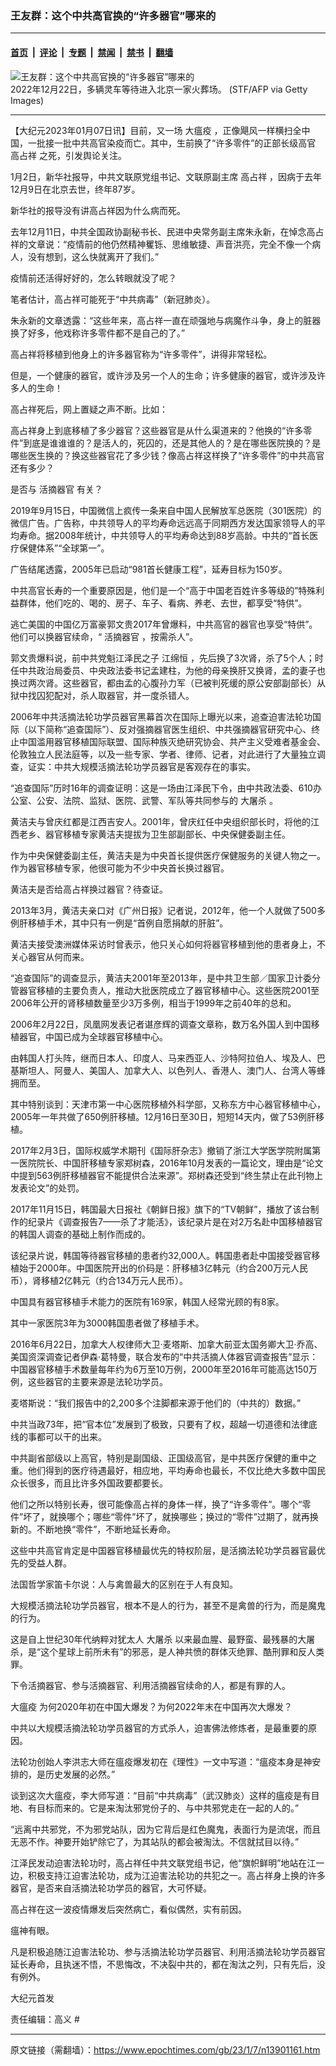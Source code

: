 ### 王友群：这个中共高官换的“许多器官”哪来的

---

#### [首页](../../../..?n13901161) &nbsp;|&nbsp; [评论](../../../../../epoch-comment?n13901161) &nbsp;|&nbsp; [专题](../../../../../epoch-special?n13901161) &nbsp;|&nbsp; [禁闻](../../../../../epoch-news?n13901161) &nbsp;|&nbsp; [禁书](../../../../../books?n13901161) &nbsp;|&nbsp; [翻墙](https://github.com/gfw-breaker/nogfw/blob/master/README.md?n13901161)


<div><img alt="王友群：这个中共高官换的“许多器官”哪来的" class="attachment-djy_600_400 size-djy_600_400 wp-post-image" src="https://i.epochtimes.com/assets/uploads/2023/01/id13901162-GettyImages-1245779422-600x400.jpg"/>
<div class="caption">
 2022年12月22日，多辆灵车等待进入北京一家火葬场。 (STF/AFP via Getty Images)
</div></div><hr/><div class="post_content" id="artbody" itemprop="articleBody">
 <!-- article content begin -->
 <p>
  【大纪元2023年01月07日讯】目前，又一场
  <ok href="https://www.epochtimes.com/gb/tag/%E5%A4%A7%E7%98%9F%E7%96%AB.html">
   大瘟疫
  </ok>
  ，正像飓风一样横扫全中国，一批接一批中共高官染疫而亡。其中，生前换了“许多零件”的正部长级高官
  <ok href="https://www.epochtimes.com/gb/tag/%E9%AB%98%E5%8D%A0%E7%A5%A5.html">
   高占祥
  </ok>
  之死，引发舆论关注。
 </p>
 <p style="font-weight: 400;">
  1月2日，新华社报导，中共文联原党组书记、文联原副主席
  <ok href="https://www.epochtimes.com/gb/tag/%E9%AB%98%E5%8D%A0%E7%A5%A5.html">
   高占祥
  </ok>
  ，因病于去年12月9日在北京去世，终年87岁。
 </p>
 <p style="font-weight: 400;">
  新华社的报导没有讲高占祥因为什么病而死。
 </p>
 <p style="font-weight: 400;">
  去年12月11日，中共全国政协副秘书长、民进中央常务副主席朱永新，在悼念高占祥的文章说：“疫情前的他仍然精神矍铄、思维敏捷、声音洪亮，完全不像一个病人，没有想到，这么快就离开了我们。”
 </p>
 <p style="font-weight: 400;">
  疫情前还活得好好的，怎么转眼就没了呢？
 </p>
 <p style="font-weight: 400;">
  笔者估计，高占祥可能死于“中共病毒”（新冠肺炎）。
 </p>
 <p style="font-weight: 400;">
  朱永新的文章透露：“这些年来，高占祥一直在顽强地与病魔作斗争，身上的脏器换了好多，他戏称许多零件都不是自己的了。”
 </p>
 <p style="font-weight: 400;">
  高占祥将移植到他身上的许多器官称为“许多零件”，讲得非常轻松。
 </p>
 <p style="font-weight: 400;">
  但是，一个健康的器官，或许涉及另一个人的生命；许多健康的器官，或许涉及许多人的生命！
 </p>
 <p style="font-weight: 400;">
  高占祥死后，网上置疑之声不断。比如：
 </p>
 <p style="font-weight: 400;">
  高占祥身上到底移植了多少器官？这些器官是从什么渠道来的？他换的“许多零件”到底是谁谁谁的？是活人的，死囚的，还是其他人的？是在哪些医院换的？是哪些医生换的？换这些器官花了多少钱？像高占祥这样换了“许多零件”的中共高官还有多少？
 </p>
 <p style="font-weight: 400;">
  是否与
  <ok href="https://www.epochtimes.com/gb/tag/%E6%B4%BB%E6%91%98%E5%99%A8%E5%AE%98.html">
   活摘器官
  </ok>
  有关？
 </p>
 <p style="font-weight: 400;">
  2019年9月15日，中国微信上疯传一条来自中国人民解放军总医院（301医院）的微信广告。广告称，中共领导人的平均寿命远远高于同期西方发达国家领导人的平均寿命。据2008年统计，中共领导人的平均寿命达到88岁高龄。中共的“首长医疗保健体系”“全球第一”。
 </p>
 <p style="font-weight: 400;">
  广告结尾透露，2005年已启动“981首长健康工程”，延寿目标为150岁。
 </p>
 <p style="font-weight: 400;">
  中共高官长寿的一个重要原因是，他们是一个“高于中国老百姓许多等级的”特殊利益群体，他们吃的、喝的、房子、车子、看病、养老、去世，都享受“特供”。
 </p>
 <p style="font-weight: 400;">
  逃亡美国的中国亿万富豪郭文贵2017年曾爆料，中共高官的器官也享受“特供”。他们可以换器官续命，“
  <ok href="https://www.epochtimes.com/gb/tag/%E6%B4%BB%E6%91%98%E5%99%A8%E5%AE%98.html">
   活摘器官
  </ok>
  ，按需杀人”。
 </p>
 <p style="font-weight: 400;">
  郭文贵爆料说，前中共党魁江泽民之子
  <ok href="https://www.epochtimes.com/gb/tag/%E6%B1%9F%E7%BB%B5%E6%81%92.html">
   江绵恒
  </ok>
  ，先后换了3次肾，杀了5个人；时任中共政治局委员、中央政法委书记孟建柱，为他的母亲换肝又换肾，孟的妻子也换过两次肾。这些器官，都由孟的心腹孙力军（已被判死缓的原公安部副部长）从狱中找囚犯配对，杀人取器官，并一度杀错人。
 </p>
 <p style="font-weight: 400;">
  2006年中共活摘法轮功学员器官黑幕首次在国际上曝光以来，追查迫害法轮功国际（以下简称“追查国际”）、反对强摘器官医生组织、中共强摘器官研究中心、终止中国滥用器官移植国际联盟、国际种族灭绝研究协会、共产主义受难者基金会、伦敦独立人民法庭等，以及一些专家、学者、律师、记者，对此进行了大量独立调查，证实：中共大规模活摘法轮功学员器官是客观存在的事实。
 </p>
 <p style="font-weight: 400;">
  “追查国际”历时16年的调查证明：这是一场由江泽民下令，由中共政法委、610办公室、公安、法院、监狱、医院、武警、军队等共同参与的
  <ok href="https://www.epochtimes.com/gb/tag/%E5%A4%A7%E5%B1%A0%E6%9D%80.html">
   大屠杀
  </ok>
  。
 </p>
 <p style="font-weight: 400;">
  黄洁夫与曾庆红都是江西吉安人。2001年，曾庆红任中央组织部长时，将他的江西老乡、器官移植专家黄洁夫提拔为卫生部副部长、中央保健委副主任。
 </p>
 <p style="font-weight: 400;">
  作为中央保健委副主任，黄洁夫是为中央首长提供医疗保健服务的关键人物之一。作为器官移植专家，他很可能为不少中央首长换过器官。
 </p>
 <p style="font-weight: 400;">
  黄洁夫是否给高占祥换过器官？待查证。
 </p>
 <p style="font-weight: 400;">
  2013年3月，黄洁夫亲口对《广州日报》记者说，2012年，他一个人就做了500多例肝移植手术，其中只有一例是“首例自愿捐献的肝脏”。
 </p>
 <p style="font-weight: 400;">
  黄洁夫接受澳洲媒体采访时曾表示，他只关心如何将器官移植到他的患者身上，不关心器官从何而来。
 </p>
 <p style="font-weight: 400;">
  “追查国际”的调查显示，黄洁夫2001年至2013年，是中共卫生部／国家卫计委分管器官移植的主要负责人，推动大批医院成立了器官移植中心。这些医院2001至2006年公开的肾移植数量至少3万多例，相当于1999年之前40年的总和。
 </p>
 <p style="font-weight: 400;">
  2006年2月22日，凤凰网发表记者谌彦辉的调查文章称，数万名外国人到中国移植器官，中国已成为全球器官移植中心。
 </p>
 <p style="font-weight: 400;">
  由韩国人打头阵，继而日本人、印度人、马来西亚人、沙特阿拉伯人、埃及人、巴基斯坦人、阿曼人、美国人、加拿大人、以色列人、香港人、澳门人、台湾人等蜂拥而至。
 </p>
 <p style="font-weight: 400;">
  其中特别谈到：天津市第一中心医院移植外科学部，又称东方中心器官移植中心，2005年一年共做了650例肝移植。12月16日至30日，短短14天内，做了53例肝移植。
 </p>
 <p style="font-weight: 400;">
  2017年2月3日，国际权威学术期刊《国际肝杂志》撤销了浙江大学医学院附属第一医院院长、中国肝移植专家郑树森，2016年10月发表的一篇论文，理由是“论文中提到563例肝移植器官不能提供合法来源”。郑树森还受到“终生禁止在此刊物上发表论文”的处罚。
 </p>
 <p style="font-weight: 400;">
  2017年11月15日，韩国最大日报社《朝鲜日报》旗下的“TV朝鲜”，播放了该台制作的纪录片《调查报告7——杀了才能活》，该纪录片是在对2万名赴中国移植器官的韩国人调查的基础上制作而成的。
 </p>
 <p style="font-weight: 400;">
  该纪录片说，韩国等待器官移植的患者约32,000人。韩国患者赴中国接受器官移植始于2000年。中国医院开出的价码是：肝移植3亿韩元（约合200万元人民币），肾移植2亿韩元（约合134万元人民币）。
 </p>
 <p style="font-weight: 400;">
  中国具有器官移植手术能力的医院有169家，韩国人经常光顾的有8家。
 </p>
 <p style="font-weight: 400;">
  其中一家医院3年为3000韩国患者做了移植手术。
 </p>
 <p style="font-weight: 400;">
  2016年6月22日，加拿大人权律师大卫·麦塔斯、加拿大前亚太国务卿大卫·乔高、美国资深调查记者伊森·葛特曼，联合发布的“中共活摘人体器官调查报告”显示：中国器官移植手术数量每年约为6万至10万例，2000年至2016年可能高达150万例，这些器官的主要来源是法轮功学员。
 </p>
 <p style="font-weight: 400;">
  麦塔斯说：“我们报告中的2,200多个注脚都来源于他们的（中共的）数据。”
 </p>
 <p style="font-weight: 400;">
  中共当政73年，把“官本位”发展到了极致，只要有了权，超越一切道德和法律底线的事都可以干的出来。
 </p>
 <p style="font-weight: 400;">
  中共副省部级以上高官，特别是副国级、正国级高官，是中共医疗保健的重中之重。他们得到的医疗待遇最好，相应地，平均寿命也最长，不仅比绝大多数中国民众长很多，而且比许多外国政要都要长。
 </p>
 <p style="font-weight: 400;">
  他们之所以特别长寿，很可能像高占祥的身体一样，换了“许多零件”。哪个“零件”坏了，就换哪个；哪些“零件”坏了，就换哪些；换过的“零件”过期了，就再换新的。不断地换“零件”，不断地延长寿命。
 </p>
 <p style="font-weight: 400;">
  这些中共高官肯定是中国器官移植最优先的特权阶层，是活摘法轮功学员器官最优先的受益人群。
 </p>
 <p style="font-weight: 400;">
  法国哲学家笛卡尔说：人与禽兽最大的区别在于人有良知。
 </p>
 <p style="font-weight: 400;">
  大规模活摘法轮功学员器官，根本不是人的行为，甚至不是禽兽的行为，而是魔鬼的行为。
 </p>
 <p style="font-weight: 400;">
  这是自上世纪30年代纳粹对犹太人
  <ok href="https://www.epochtimes.com/gb/tag/%E5%A4%A7%E5%B1%A0%E6%9D%80.html">
   大屠杀
  </ok>
  以来最血腥、最野蛮、最残暴的大屠杀，是“这个星球上前所未有”的邪恶，是人神共愤的群体灭绝罪、酷刑罪和反人类罪。
 </p>
 <p style="font-weight: 400;">
  下令活摘器官、参与活摘器官、利用活摘器官续命的人，都是有罪的人。
 </p>
 <p style="font-weight: 400;">
  <ok href="https://www.epochtimes.com/gb/tag/%E5%A4%A7%E7%98%9F%E7%96%AB.html">
   大瘟疫
  </ok>
  为何2020年初在中国大爆发？为何2022年末在中国再次大爆发？
 </p>
 <p style="font-weight: 400;">
  中共以大规模活摘法轮功学员器官的方式杀人，迫害佛法修炼者，是最重要的原因。
 </p>
 <p style="font-weight: 400;">
  法轮功创始人李洪志大师在瘟疫爆发初在《理性》一文中写道：“瘟疫本身是神安排的，是历史发展的必然。”
 </p>
 <p style="font-weight: 400;">
  谈到这次大瘟疫，李大师写道：“目前“中共病毒”（武汉肺炎）这样的瘟疫是有目地、有目标而来的。它是来淘汰邪党份子的、与中共邪党走在一起的人的。”
 </p>
 <p style="font-weight: 400;">
  “远离中共邪党，不为邪党站队，因为它背后是红色魔鬼，表面行为是流氓，而且无恶不作。神要开始铲除它了，为其站队的都会被淘汰。不信就拭目以待。”
 </p>
 <p style="font-weight: 400;">
  江泽民发动迫害法轮功时，高占祥任中共文联党组书记，他“旗帜鲜明”地站在江一边，积极支持江迫害法轮功，成为江迫害法轮功的共犯之一。高占祥身上换的许多器官，是否来自活摘法轮功学员的器官，大可怀疑。
 </p>
 <p style="font-weight: 400;">
  高占祥在这一波疫情爆发后突然病亡，看似偶然，实有前因。
 </p>
 <p style="font-weight: 400;">
  瘟神有眼。
 </p>
 <p style="font-weight: 400;">
  凡是积极追随江迫害法轮功、参与活摘法轮功学员器官、利用活摘法轮功学员器官延长寿命，且执迷不悟，不思悔改，不决裂中共的，都在淘汰之列，只有先后，没有例外。
 </p>
 <p style="font-weight: 400;">
  大纪元首发
 </p>
 <p style="font-weight: 400;">
  责任编辑：高义 #
 </p>
 <!-- article content end -->
 <div id="below_article_ad">
 </div>
</div>


---

原文链接（需翻墙）：https://www.epochtimes.com/gb/23/1/7/n13901161.htm
